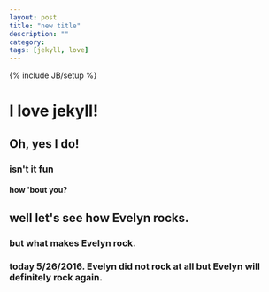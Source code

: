 ```yaml
---
layout: post
title: "new title"
description: ""
category: 
tags: [jekyll, love]
---
```

{% include JB/setup %}
# I love jekyll!

## Oh, yes I do!

### isn't it fun

#### how 'bout you?

## well let's see how Evelyn rocks.
### but what makes Evelyn rock.
### today 5/26/2016. Evelyn did not rock at all but Evelyn will definitely rock again.

